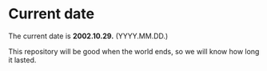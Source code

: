 # Current date

The current date is **2002.10.29.** (YYYY.MM.DD.)

This repository will be good when the world ends, so we will know how long it lasted.